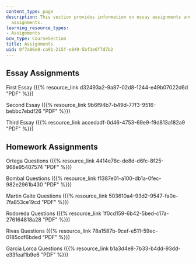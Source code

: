 ```yaml
---
content_type: page
description: This section provides information on essay assignments and other homework
  assignments.
learning_resource_types:
- Assignments
ocw_type: CourseSection
title: Assignments
uid: 0f7a06e8-ca91-215f-e849-5bf3e6f7d7b2
---
```


Essay Assignments
-----------------

First Essay ({{% resource_link d32493a2-9a87-02d8-1244-e49b07022d6d "PDF" %}})

Second Essay ({{% resource_link 9b6f94b7-b49d-77f3-9516-bebbc7ebdf26 "PDF" %}})

Third Essay ({{% resource_link accedadf-0d46-4753-69e9-f9d813a182a9 "PDF" %}})

Homework Assignments
--------------------

Ortega Questions ({{% resource_link 4414e76c-de8d-d6fc-8f25-968e95407574 "PDF" %}})

Bombal Questions ({{% resource_link f1387e01-a100-db1a-0fec-982e2961b430 "PDF" %}})

Martin Gaite Questions ({{% resource_link 503610a4-93d2-9547-fa0e-7fa853ce19cd "PDF" %}})

Rodoreda Questions ({{% resource_link 1f0cd159-6b42-5bed-c17a-276164818a28 "PDF" %}})

Rivas Questions ({{% resource_link 78a1587b-9cef-e511-59ec-0185cdf6bded "PDF" %}})

Garcia Lorca Questions ({{% resource_link b1a3d4e8-7b33-b4dd-93dd-e33feaf1b9e6 "PDF" %}})
